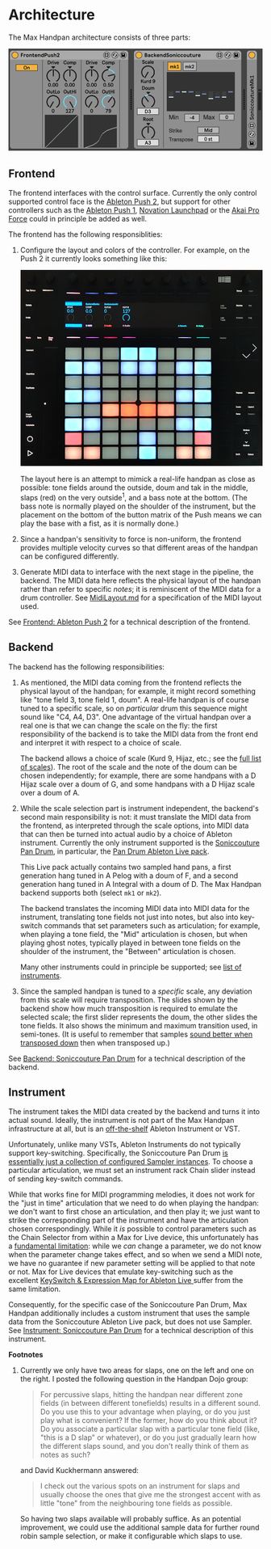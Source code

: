 # Architecture

The Max Handpan architecture consists of three parts:

![](/docs/img/pipeline.png)

## Frontend

The frontend interfaces with the control surface. Currently the only control
supported control face is the
[Ableton Push 2](https://www.ableton.com/en/manual/using-push-2/),
but support for other controllers such as the
[Ableton Push 1](https://www.ableton.com/en/manual/using-push-1/),
[Novation Launchpad](https://novationmusic.com/en/launch)
or the
[Akai Pro Force](https://www.akaipro.com/force-forcexus)
could in principle be added as well.

The frontend has the following responsiblities:

1. Configure the layout and colors of the controller. For example, on the
   Push 2 it currently looks something like this:

   ![](/docs/img/push2-small.jpg)

   The layout here is an attempt to mimick a real-life handpan as close as
   possible: tone fields around the outside, doum and tak in the middle, slaps
   (red) on the very outside<sup>1</sup>, and a bass note at the bottom. (The
   bass note is normally played on the shoulder of the instrument, but the
   placement on the bottom of the button matrix of the Push means we can play
   the base with a fist, as it is normally done.)

2. Since a handpan's sensitivity to force is non-uniform, the frontend provides
   multiple velocity curves so that different areas of the handpan can be
   configured differently.

3. Generate MIDI data to interface with the next stage in the pipeline, the
   backend. The MIDI data here reflects the physical layout of the handpan
   rather than refer to specific _notes_; it is reminiscent of the MIDI data for
   a drum controller. See
   [MidiLayout.md](/docs/frontend/MidiLayout.md)
   for a specification of the MIDI layout used.

See [Frontend: Ableton Push 2](/docs/frontend/Push2.md) for a technical
description of the frontend.

## Backend

The backend has the following responsibilities:

1. As mentioned, the MIDI data coming from the frontend reflects the physical
   layout of the handpan; for example, it might record something like "tone
   field 3, tone field 1, doum". A real-life handpan is of course tuned to a
   specific scale, so on _particular_ drum this sequence might sound like "C4,
   A4, D3". One advantage of the virtual handpan over a real one is that we can
   change the scale on the fly: the first responsibility of the backend is to
   take the MIDI data from the front end and interpret it with respect to a
   choice of scale.

   The backend allows a choice of scale (Kurd 9, Hijaz, etc.; see the
   [full list of scales](/docs/backend/Scales.md)).
   The root of the scale and the note of the doum can be chosen independently;
   for example, there are some handpans with a D Hijaz scale over a doum of G,
   and some handpans with a D Hijaz scale over a doum of A.

 2. While the scale selection part is instrument independent, the backend's
    second main responsibility is not: it must translate the MIDI data from the
    frontend, as interpreted through the scale options, into MIDI data that can
    then be turned into actual audio by a choice of Ableton instrument.
    Currently the only instrument supported is the
    [Soniccouture Pan Drum](https://www.soniccouture.com/en/products/35-rare-and-unique/g29-pan-drums/),
    in particular, the
    [Pan Drum Ableton Live pack](https://www.ableton.com/en/packs/pan-drum/#?).

    This Live pack actually contains two sampled hand pans, a first generation
    hang tuned in A Pelog with a doum of F, and a second generation hang tuned
    in A Integral with a doum of D. The Max Handpan backend supports both
    (select `mk1` or `mk2`).

    The backend translates the incoming MIDI data into MIDI data for the
    instrument, translating tone fields not just into notes, but also into
    key-switch commands that set parameters such as articulation; for example,
    when playing a tone field, the "Mid" articulation is chosen, but when
    playing ghost notes, typically played in between tone fields on the shoulder
    of the instrument, the "Between" articulation is chosen.

    Many other instruments could in principle be supported; see
    [list of instruments](/docs/backend/Instruments.md).

3. Since the sampled handpan is tuned to a _specific_ scale, any deviation
   from this scale will require transposition. The slides shown by the backend
   show how much transposition is required to emulate the selected scale; the
   first slider represents the doum, the other slides the tone fields. It also
   shows the minimum and maximum transition used, in semi-tones. (It is useful
   to remember that samples
   [sound better when transposed down](https://www.youtube.com/watch?v=YbbBGYKucHY)
   then when transposed up.)

See [Backend: Soniccouture Pan Drum](/docs/backend/Soniccouture.md) for a
technical description of the backend.

## Instrument

The instrument takes the MIDI data created by the backend and turns it into
actual sound. Ideally, the instrument is not part of the Max Handpan
infrastructure at all, but is an
[off-the-shelf](/docs/backend/Instruments.md)
Ableton Instrument or VST.

Unfortunately, unlike many VSTs, Ableton Instruments do not typically support
key-switching. Specifically, the Soniccouture Pan Drum
[is essentially just a collection of configured Sampler instances](/docs/backend/soniccouture/Overview.md).
To choose a particular articulation, we must set an instrument rack Chain slider
instead of sending key-switch commands.

While that works fine for MIDI programming melodies, it does not work for the
"just in time" articulation that we need to do when playing the handpan: we
don't want to first chose an articulation, and then play it; we just want to
strike the corresponding part of the instrument and have the articulation
chosen correspondingly. While it _is_ possible to control parameters such as
the Chain Selector from within a Max for Live device, this unfortunately has a
[fundamental limitation](https://cycling74.com/forums/updating-device-parameters-*synchronously*-guaranteeing-ordering):
while we _can_ change a parameter, we do not know when the parameter change
takes effect, and so when we send a MIDI note, we have no guarantee if new
parameter setting will be applied to that note or not. Max for Live devices
that emulate key-switching such as the excellent
[KeySwitch & Expression Map for Ableton Live
](https://www.swub.de/en/software/keyswitch-expression-map-ableton-live/)
suffer from the same limitation.

Consequently, for the specific case of the Soniccouture Pan Drum, Max Handpan
additionally includes a custom instrument that uses the sample data from the
Soniccouture Ableton Live pack, but does not use Sampler.
See [Instrument: Soniccouture Pan Drum](/docs/instrument/Soniccouture.md)
for a technical description of this instrument.

**Footnotes**

1. Currently we only have two areas for slaps, one on the left and one on the
   right. I posted the following question in the Handpan Dojo group:

   <blockquote>
   For percussive slaps, hitting the handpan near different zone fields (in
   between different tonefields) results in a different sound. Do you use this
   to your advantage when playing, or do you just play what is convenient? If
   the former, how do you think about it? Do you associate a particular slap
   with a particular tone field (like, "this is a D slap" or whatever), or do
   you just gradually learn how the different slaps sound, and you don't really
   think of them as notes as such?
   </blockquote>

   and David Kuckhermann answered:

   <blockquote>
   I check out the various spots on an instrument for slaps and usually choose
   the ones that give me the strongest accent with as little "tone" from the
   neighbouring tone fields as possible.
   </blockquote>

   So having two slaps available will probably suffice. As an potential
   improvement, we could use the additional sample data for further round robin
   sample selection, or make it configurable which slaps to use.
